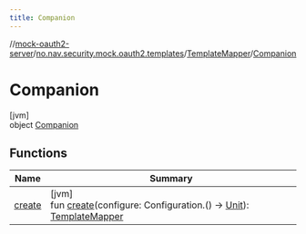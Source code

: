 ```yaml
---
title: Companion
---
```

//[mock-oauth2-server](../../../../index.html)/[no.nav.security.mock.oauth2.templates](../../index.html)/[TemplateMapper](../index.html)/[Companion](index.html)



# Companion



[jvm]\
object [Companion](index.html)



## Functions


| Name | Summary |
|---|---|
| [create](create.html) | [jvm]<br>fun [create](create.html)(configure: Configuration.() -&gt; [Unit](https://kotlinlang.org/api/latest/jvm/stdlib/kotlin/-unit/index.html)): [TemplateMapper](../index.html) |

